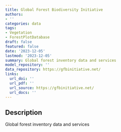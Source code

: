 ```yaml
---
title: Global Forest Biodiversity Initiative
authors:
- ''
categories: data
tags:
- Vegetation
- ForestPlotDatabase
draft: false
featured: false
date: '2023-12-05'
lastmod: '2023-12-05'
summary: Global forest inventory data and services
model_repository: ''
data_repository: https://gfbinitiative.net/
links:
  url_doi: ''
  url_pdf: ''
  url_source: https://gfbinitiative.net/
  url_docs: ''
---
```


## Description

Global forest inventory data and services

